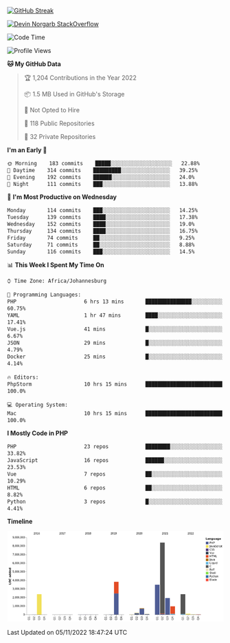 
[![GitHub Streak](http://github-readme-streak-stats.herokuapp.com?user=DevinNorgarb&date_format=M%20j%5B%2C%20Y%5D)]()


[![Devin Norgarb StackOverflow](https://github-readme-stackoverflow.vercel.app/?userID=4993755)](https://stackoverflow.com/users/4993755/devin-norgarb)

<!--START_SECTION:waka-->
![Code Time](http://img.shields.io/badge/Code%20Time-5%2C832%20hrs%2053%20mins-blue)

![Profile Views](http://img.shields.io/badge/Profile%20Views-11-blue)

**🐱 My GitHub Data** 

> 🏆 1,204 Contributions in the Year 2022
 > 
> 📦 1.5 MB Used in GitHub's Storage 
 > 
> 🚫 Not Opted to Hire
 > 
> 📜 118 Public Repositories 
 > 
> 🔑 32 Private Repositories  
 > 
**I'm an Early 🐤** 

```text
🌞 Morning    183 commits    █████░░░░░░░░░░░░░░░░░░░░   22.88% 
🌆 Daytime    314 commits    █████████░░░░░░░░░░░░░░░░   39.25% 
🌃 Evening    192 commits    ██████░░░░░░░░░░░░░░░░░░░   24.0% 
🌙 Night      111 commits    ███░░░░░░░░░░░░░░░░░░░░░░   13.88%

```
📅 **I'm Most Productive on Wednesday** 

```text
Monday       114 commits    ███░░░░░░░░░░░░░░░░░░░░░░   14.25% 
Tuesday      139 commits    ████░░░░░░░░░░░░░░░░░░░░░   17.38% 
Wednesday    152 commits    ████░░░░░░░░░░░░░░░░░░░░░   19.0% 
Thursday     134 commits    ████░░░░░░░░░░░░░░░░░░░░░   16.75% 
Friday       74 commits     ██░░░░░░░░░░░░░░░░░░░░░░░   9.25% 
Saturday     71 commits     ██░░░░░░░░░░░░░░░░░░░░░░░   8.88% 
Sunday       116 commits    ███░░░░░░░░░░░░░░░░░░░░░░   14.5%

```


📊 **This Week I Spent My Time On** 

```text
⌚︎ Time Zone: Africa/Johannesburg

💬 Programming Languages: 
PHP                      6 hrs 13 mins       ███████████████░░░░░░░░░░   60.75% 
YAML                     1 hr 47 mins        ████░░░░░░░░░░░░░░░░░░░░░   17.41% 
Vue.js                   41 mins             █░░░░░░░░░░░░░░░░░░░░░░░░   6.67% 
JSON                     29 mins             █░░░░░░░░░░░░░░░░░░░░░░░░   4.79% 
Docker                   25 mins             █░░░░░░░░░░░░░░░░░░░░░░░░   4.14%

🔥 Editors: 
PhpStorm                 10 hrs 15 mins      █████████████████████████   100.0%

💻 Operating System: 
Mac                      10 hrs 15 mins      █████████████████████████   100.0%

```

**I Mostly Code in PHP** 

```text
PHP                      23 repos            ████████░░░░░░░░░░░░░░░░░   33.82% 
JavaScript               16 repos            ██████░░░░░░░░░░░░░░░░░░░   23.53% 
Vue                      7 repos             ██░░░░░░░░░░░░░░░░░░░░░░░   10.29% 
HTML                     6 repos             ██░░░░░░░░░░░░░░░░░░░░░░░   8.82% 
Python                   3 repos             █░░░░░░░░░░░░░░░░░░░░░░░░   4.41%

```


**Timeline**

![Chart not found](https://raw.githubusercontent.com/DevinNorgarb/DevinNorgarb/main/charts/bar_graph.png) 


 Last Updated on 05/11/2022 18:47:24 UTC
<!--END_SECTION:waka-->

